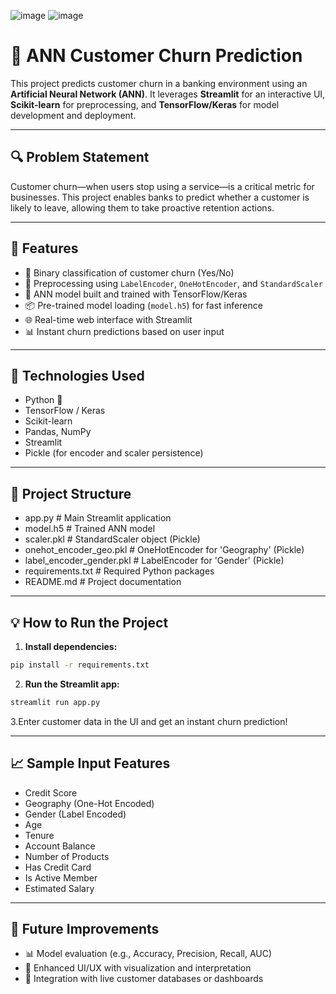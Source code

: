 ![image](https://github.com/user-attachments/assets/28339d2d-099b-43cb-8d9a-b43c5de4c91e)
![image](https://github.com/user-attachments/assets/9ae819cf-feb7-4d95-b553-7e44acf84580)

# 🧠 ANN Customer Churn Prediction

This project predicts customer churn in a banking environment using an **Artificial Neural Network (ANN)**. It leverages **Streamlit** for an interactive UI, **Scikit-learn** for preprocessing, and **TensorFlow/Keras** for model development and deployment.

---

## 🔍 Problem Statement

Customer churn—when users stop using a service—is a critical metric for businesses. This project enables banks to predict whether a customer is likely to leave, allowing them to take proactive retention actions.

---

## 🚀 Features

- 🎯 Binary classification of customer churn (Yes/No)
- 🧰 Preprocessing using `LabelEncoder`, `OneHotEncoder`, and `StandardScaler`
- 🧠 ANN model built and trained with TensorFlow/Keras
- 📦 Pre-trained model loading (`model.h5`) for fast inference
- 🌐 Real-time web interface with Streamlit
- 📊 Instant churn predictions based on user input

---

## 🧩 Technologies Used

- Python 🐍
- TensorFlow / Keras
- Scikit-learn
- Pandas, NumPy
- Streamlit
- Pickle (for encoder and scaler persistence)

---

## 📁 Project Structure
- app.py # Main Streamlit application
- model.h5 # Trained ANN model
- scaler.pkl # StandardScaler object (Pickle)
- onehot_encoder_geo.pkl # OneHotEncoder for 'Geography' (Pickle)
- label_encoder_gender.pkl # LabelEncoder for 'Gender' (Pickle)
- requirements.txt # Required Python packages
- README.md # Project documentation


---

## 💡 How to Run the Project

1. **Install dependencies:**
```bash
pip install -r requirements.txt
```
2. **Run the Streamlit app:**
```bash
streamlit run app.py
````
3.Enter customer data in the UI and get an instant churn prediction!

---
## 📈 Sample Input Features
- Credit Score
- Geography (One-Hot Encoded)
- Gender (Label Encoded)
- Age
- Tenure
- Account Balance
- Number of Products
- Has Credit Card
- Is Active Member
- Estimated Salary

---
## 🔮 Future Improvements

- 📊 Model evaluation (e.g., Accuracy, Precision, Recall, AUC)
- 🎨 Enhanced UI/UX with visualization and interpretation
- 🔗 Integration with live customer databases or dashboards




